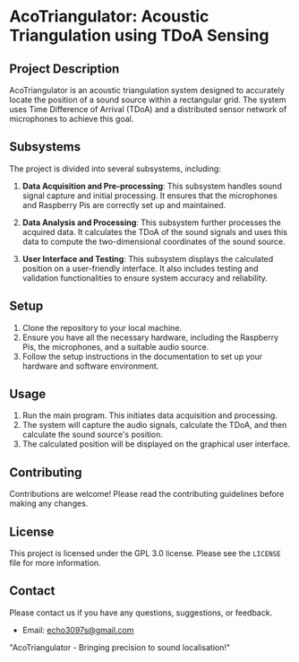 
# AcoTriangulator: Acoustic Triangulation using TDoA Sensing

## Project Description
AcoTriangulator is an acoustic triangulation system designed to accurately locate the position of a sound source within a rectangular grid. The system uses Time Difference of Arrival (TDoA) and a distributed sensor network of microphones to achieve this goal.

## Subsystems
The project is divided into several subsystems, including:

1. **Data Acquisition and Pre-processing**: 
This subsystem handles sound signal capture and initial processing. It ensures that the microphones and Raspberry Pis are correctly set up and maintained.

2. **Data Analysis and Processing**: 
This subsystem further processes the acquired data. It calculates the TDoA of the sound signals and uses this data to compute the two-dimensional coordinates of the sound source.

3. **User Interface and Testing**: 
This subsystem displays the calculated position on a user-friendly interface. It also includes testing and validation functionalities to ensure system accuracy and reliability.

## Setup
1. Clone the repository to your local machine.
2. Ensure you have all the necessary hardware, including the Raspberry Pis, the microphones, and a suitable audio source.
3. Follow the setup instructions in the documentation to set up your hardware and software environment.

## Usage
1. Run the main program. This initiates data acquisition and processing.
2. The system will capture the audio signals, calculate the TDoA, and then calculate the sound source's position.
3. The calculated position will be displayed on the graphical user interface.

## Contributing
Contributions are welcome! Please read the contributing guidelines before making any changes.

## License
This project is licensed under the GPL 3.0 license. Please see the `LICENSE` file for more information.

## Contact
Please contact us if you have any questions, suggestions, or feedback.
- Email: echo3097s@gmail.com

"AcoTriangulator - Bringing precision to sound localisation!"
